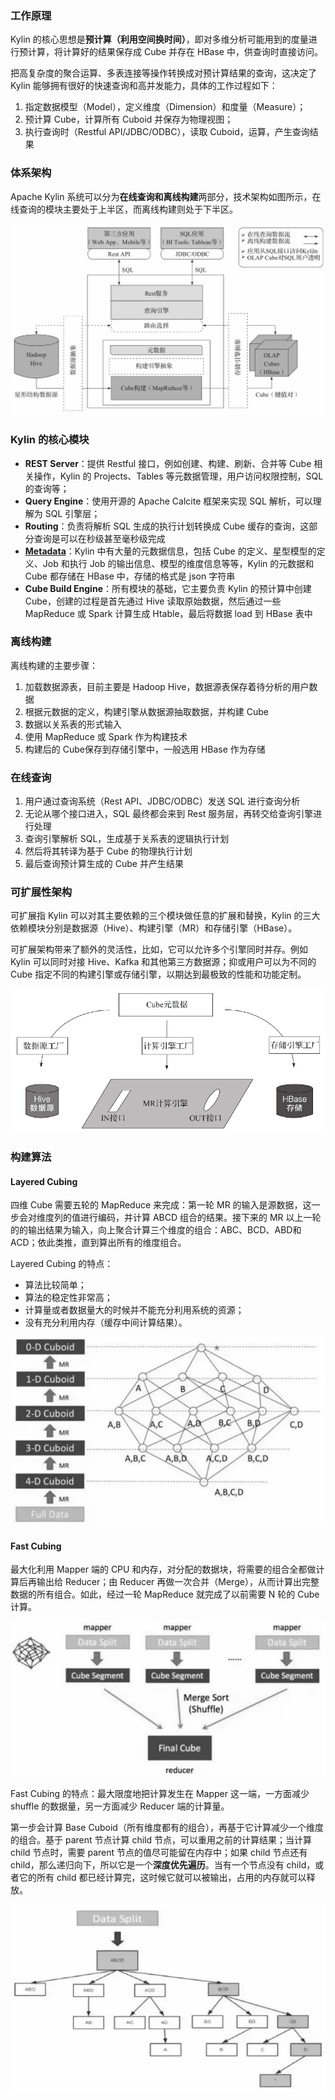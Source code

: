 ### 工作原理

Kylin 的核心思想是**预计算（利用空间换时间）**，即对多维分析可能用到的度量进行预计算，将计算好的结果保存成 Cube 并存在 HBase 中，供查询时直接访问。

把高复杂度的聚合运算、多表连接等操作转换成对预计算结果的查询，这决定了 Kylin 能够拥有很好的快速查询和高并发能力，具体的工作过程如下：

1. 指定数据模型（Model），定义维度（Dimension）和度量（Measure）；
2. 预计算 Cube，计算所有 Cuboid 并保存为物理视图；
3. 执行查询时（Restful API/JDBC/ODBC），读取 Cuboid，运算，产生查询结果

### 体系架构

Apache Kylin 系统可以分为**在线查询和离线构建**两部分，技术架构如图所示，在线查询的模块主要处于上半区，而离线构建则处于下半区。

![Kylin 的技术架构](../images/16677f01dab63f6d)

### Kylin 的核心模块

- **REST Server**：提供 Restful 接口，例如创建、构建、刷新、合并等 Cube 相关操作，Kylin 的 Projects、Tables 等元数据管理，用户访问权限控制，SQL的查询等；
- **Query Engine**：使用开源的 Apache Calcite 框架来实现 SQL 解析，可以理解为 SQL 引擎层；
- **Routing**：负责将解析 SQL 生成的执行计划转换成 Cube 缓存的查询，这部分查询是可以在秒级甚至毫秒级完成
- [**Metadata**](./元数据.md)：Kylin 中有大量的元数据信息，包括 Cube 的定义、星型模型的定义、Job 和执行 Job 的输出信息、模型的维度信息等等，Kylin 的元数据和 Cube 都存储在 HBase 中，存储的格式是 json 字符串
- **Cube Build Engine**：所有模块的基础，它主要负责 Kylin 的预计算中创建 Cube，创建的过程是首先通过 Hive 读取原始数据，然后通过一些 MapReduce 或 Spark 计算生成 Htable，最后将数据 load 到 HBase 表中

### 离线构建

离线构建的主要步骤：

1. 加载数据源表，目前主要是 Hadoop Hive，数据源表保存着待分析的用户数据
2. 根据元数据的定义，构建引擎从数据源抽取数据，并构建 Cube
3. 数据以关系表的形式输入
4. 使用 MapReduce 或 Spark 作为构建技术
5. 构建后的 Cube保存到存储引擎中，一般选用 HBase 作为存储

### 在线查询

1. 用户通过查询系统（Rest API、JDBC/ODBC）发送 SQL 进行查询分析
2. 无论从哪个接口进入，SQL 最终都会来到 Rest 服务层，再转交给查询引擎进行处理
3. 查询引擎解析 SQL，生成基于关系表的逻辑执行计划
4. 然后将其转译为基于 Cube 的物理执行计划
5. 最后查询预计算生成的 Cube 并产生结果

### 可扩展性架构

可扩展指 Kylin 可以对其主要依赖的三个模块做任意的扩展和替换，Kylin 的三大依赖模块分别是数据源（Hive）、构建引擎（MR）和存储引擎（HBase）。

可扩展架构带来了额外的灵活性，比如，它可以允许多个引擎同时并存。例如 Kylin 可以同时对接 Hive、Kafka 和其他第三方数据源；抑或用户可以为不同的 Cube 指定不同的构建引擎或存储引擎，以期达到最极致的性能和功能定制。

![img](../images/16677f01dad7ba43)

### 构建算法

#### Layered Cubing

四维 Cube 需要五轮的 MapReduce 来完成：第一轮 MR 的输入是源数据，这一步会对维度列的值进行编码，并计算 ABCD 组合的结果。接下来的 MR 以上一轮的的输出结果为输入，向上聚合计算三个维度的组合：ABC、BCD、ABD和ACD；依此类推，直到算出所有的维度组合。

Layered Cubing 的特点：

- 算法比较简单；
- 算法的稳定性非常高；
- 计算量或者数据量大的时候并不能充分利用系统的资源；
- 没有充分利用内存（缓存中间计算结果）。

![Layered Cubing 案例](../images/16677f01dac8c8b9)

#### Fast Cubing

最大化利用 Mapper 端的 CPU 和内存，对分配的数据块，将需要的组合全都做计算后再输出给 Reducer；由 Reducer 再做一次合并（Merge），从而计算出完整数据的所有组合。如此，经过一轮 MapReduce 就完成了以前需要 N 轮的 Cube 计算。

![img](../images/16677f01dae3db6a)

Fast Cubing 的特点：最大限度地把计算发生在 Mapper 这一端，一方面减少 shuffle 的数据量，另一方面减少 Reducer 端的计算量。

第一步会计算 Base Cuboid（所有维度都有的组合），再基于它计算减少一个维度的组合。基于 parent 节点计算 child 节点，可以重用之前的计算结果；当计算 child 节点时，需要 parent 节点的值尽可能留在内存中；如果 child 节点还有 child，那么递归向下，所以它是一个**深度优先遍历**。当有一个节点没有 child，或者它的所有 child 都已经计算完，这时候它就可以被输出，占用的内存就可以释放。

![Fast Cubing 案例](../images/16677f03430ab80b)
